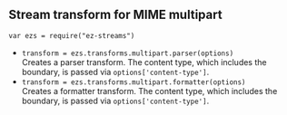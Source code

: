 ## Stream transform for MIME multipart

`var ezs = require("ez-streams")`  

* `transform = ezs.transforms.multipart.parser(options)`  
  Creates a parser transform.
  The content type, which includes the boundary,
  is passed via `options['content-type']`.
* `transform = ezs.transforms.multipart.formatter(options)`  
  Creates a formatter transform.
  The content type, which includes the boundary,
  is passed via `options['content-type']`.
